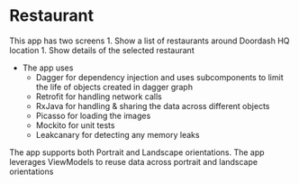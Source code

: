 # Restaurant
This app has two screens
    1. Show a list of restaurants around Doordash HQ location
    1. Show details of the selected restaurant

* The app uses
    * Dagger for dependency injection and uses subcomponents to limit the life of objects created in dagger graph
    * Retrofit for handling network calls
    * RxJava for handling & sharing the data across different objects
    * Picasso for loading the images
    * Mockito for unit tests
    * Leakcanary for detecting any memory leaks
    
The app supports both Portrait and Landscape orientations. The app leverages ViewModels to reuse data across portrait and landscape orientations
